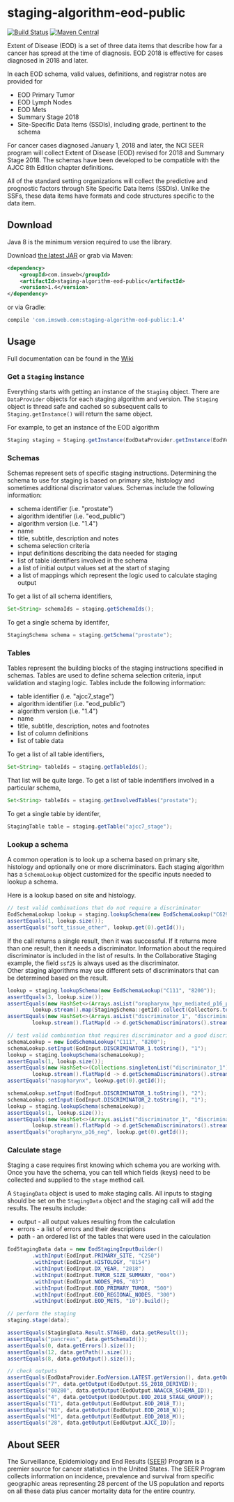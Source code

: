 # staging-algorithm-eod-public

[![Build Status](https://travis-ci.com/imsweb/staging-algorithm-eod-public.svg?branch=master)](https://travis-ci.com/imsweb/staging-algorithm-eod-public)
[![Maven Central](https://maven-badges.herokuapp.com/maven-central/com.imsweb/staging-algorithm-eod-public/badge.svg)](https://maven-badges.herokuapp.com/maven-central/com.imsweb/staging-algorithm-eod-public)

Extent of Disease (EOD) is a set of three data items that describe how far a cancer has spread at the time of diagnosis. EOD 2018 is effective for cases 
diagnosed in 2018 and later.
 
In each EOD schema, valid values, definitions, and registrar notes are provided for
 
- EOD Primary Tumor
- EOD Lymph Nodes
- EOD Mets
- Summary Stage 2018
- Site-Specific Data Items (SSDIs), including grade, pertinent to the schema

For cancer cases diagnosed January 1, 2018 and later, the NCI SEER program will collect Extent of Disease (EOD) revised for 2018 and Summary Stage 2018. 
The schemas have been developed to be compatible with the AJCC 8th Edition chapter definitions. 

All of the standard setting organizations will collect the predictive and prognostic factors through Site Specific Data Items (SSDIs). Unlike the SSFs, 
these data items have formats and code structures specific to the data item.
 
## Download

Java 8 is the minimum version required to use the library.

Download [the latest JAR][1] or grab via Maven:

```xml
<dependency>
    <groupId>com.imsweb</groupId>
    <artifactId>staging-algorithm-eod-public</artifactId>
    <version>1.4</version>
</dependency>
```

or via Gradle:

```groovy
compile 'com.imsweb.com:staging-algorithm-eod-public:1.4'
```

## Usage

Full documentation can be found in the [Wiki](https://github.com/imsweb/staging-client-java/wiki/)

### Get a `Staging` instance

Everything starts with getting an instance of the `Staging` object.  There are `DataProvider` objects for each staging algorithm and version.  The `Staging`
object is thread safe and cached so subsequent calls to `Staging.getInstance()` will return the same object.

For example, to get an instance of the EOD algorithm

```java
Staging staging = Staging.getInstance(EodDataProvider.getInstance(EodVersion.v1_4));
```

### Schemas

Schemas represent sets of specific staging instructions.  Determining the schema to use for staging is based on primary site, histology and sometimes additional
discrimator values.  Schemas include the following information:

- schema identifier (i.e. "prostate")
- algorithm identifier (i.e. "eod_public")
- algorithm version (i.e. "1.4")
- name
- title, subtitle, description and notes
- schema selection criteria
- input definitions describing the data needed for staging
- list of table identifiers involved in the schema
- a list of initial output values set at the start of staging
- a list of mappings which represent the logic used to calculate staging output

To get a list of all schema identifiers,

```java
Set<String> schemaIds = staging.getSchemaIds();
```

To get a single schema by identifer,

```java
StagingSchema schema = staging.getSchema("prostate");
```

### Tables

Tables represent the building blocks of the staging instructions specified in schemas.  Tables are used to define schema selection criteria, input validation and staging logic.
Tables include the following information:

- table identifier (i.e. "ajcc7_stage")
- algorithm identifier (i.e. "eod_public")
- algorithm version (i.e. "1.4")
- name
- title, subtitle, description, notes and footnotes
- list of column definitions
- list of table data

To get a list of all table identifiers,

```java
Set<String> tableIds = staging.getTableIds();
```

That list will be quite large.  To get a list of table indentifiers involved in a particular schema,

```java
Set<String> tableIds = staging.getInvolvedTables("prostate");
```

To get a single table by identifer,

```java
StagingTable table = staging.getTable("ajcc7_stage");
```

### Lookup a schema

A common operation is to look up a schema based on primary site, histology and optionally one or more discriminators.  Each staging algorithm has 
a `SchemaLookup` object customized for the specific inputs needed to lookup a schema.

Here is a lookup based on site and histology.

```java
// test valid combinations that do not require a discriminator
EodSchemaLookup lookup = staging.lookupSchema(new EodSchemaLookup("C629", "9231"));
assertEquals(1, lookup.size());
assertEquals("soft_tissue_other", lookup.get(0).getId());
```

If the call returns a single result, then it was successful.  If it returns more than one result, then it needs a discriminator.  Information about the 
required discriminator is included in the list of results.  In the Collaborative Staging example, the field `ssf25` is always used as the discriminator.  
Other staging algorithms may use different sets of discriminators that can be determined based on the result.

```java
lookup = staging.lookupSchema(new EodSchemaLookup("C111", "8200"));
assertEquals(3, lookup.size());
assertEquals(new HashSet<>(Arrays.asList("oropharynx_hpv_mediated_p16_pos", "nasopharynx", "oropharynx_p16_neg")),
        lookup.stream().map(StagingSchema::getId).collect(Collectors.toSet()));
assertEquals(new HashSet<>(Arrays.asList("discriminator_1", "discriminator_2")), 
        lookup.stream().flatMap(d -> d.getSchemaDiscriminators().stream()).collect(Collectors.toSet()));

// test valid combination that requires discriminator and a good discriminator is supplied
schemaLookup = new EodSchemaLookup("C111", "8200");
schemaLookup.setInput(EodInput.DISCRIMINATOR_1.toString(), "1");
lookup = staging.lookupSchema(schemaLookup);
assertEquals(1, lookup.size());
assertEquals(new HashSet<>(Collections.singletonList("discriminator_1")), 
        lookup.stream().flatMap(d -> d.getSchemaDiscriminators().stream()).collect(Collectors.toSet()));
assertEquals("nasopharynx", lookup.get(0).getId());

schemaLookup.setInput(EodInput.DISCRIMINATOR_1.toString(), "2");
schemaLookup.setInput(EodInput.DISCRIMINATOR_2.toString(), "1");
lookup = staging.lookupSchema(schemaLookup);
assertEquals(1, lookup.size());
assertEquals(new HashSet<>(Arrays.asList("discriminator_1", "discriminator_2")), 
        lookup.stream().flatMap(d -> d.getSchemaDiscriminators().stream()).collect(Collectors.toSet()));
assertEquals("oropharynx_p16_neg", lookup.get(0).getId());
```

### Calculate stage

Staging a case requires first knowing which schema you are working with.  Once you have the schema, you can tell which fields (keys) need to be collected and supplied
to the `stage` method call.

A `StagingData` object is used to make staging calls.  All inputs to staging should be set on the `StagingData` object and the staging call will add the results.  The
results include:

- output - all output values resulting from the calculation
- errors - a list of errors and their descriptions
- path - an ordered list of the tables that were used in the calculation

```java
EodStagingData data = new EodStagingInputBuilder()
		.withInput(EodInput.PRIMARY_SITE, "C250")
		.withInput(EodInput.HISTOLOGY, "8154")
		.withInput(EodInput.DX_YEAR, "2018")
		.withInput(EodInput.TUMOR_SIZE_SUMMARY, "004")
		.withInput(EodInput.NODES_POS, "03")
		.withInput(EodInput.EOD_PRIMARY_TUMOR, "500")
		.withInput(EodInput.EOD_REGIONAL_NODES, "300")
		.withInput(EodInput.EOD_METS, "10").build();

// perform the staging
staging.stage(data);

assertEquals(StagingData.Result.STAGED, data.getResult());
assertEquals("pancreas", data.getSchemaId());
assertEquals(0, data.getErrors().size());
assertEquals(12, data.getPath().size());
assertEquals(8, data.getOutput().size());

// check outputs
assertEquals(EodDataProvider.EodVersion.LATEST.getVersion(), data.getOutput(EodOutput.DERIVED_VERSION));
assertEquals("7", data.getOutput(EodOutput.SS_2018_DERIVED));
assertEquals("00280", data.getOutput(EodOutput.NAACCR_SCHEMA_ID));
assertEquals("4", data.getOutput(EodOutput.EOD_2018_STAGE_GROUP));
assertEquals("T1", data.getOutput(EodOutput.EOD_2018_T));
assertEquals("N1", data.getOutput(EodOutput.EOD_2018_N));
assertEquals("M1", data.getOutput(EodOutput.EOD_2018_M));
assertEquals("28", data.getOutput(EodOutput.AJCC_ID));
```

## About SEER

The Surveillance, Epidemiology and End Results ([SEER](http://seer.cancer.gov)) Program is a premier source for cancer statistics in the United States. The SEER
Program collects information on incidence, prevalence and survival from specific geographic areas representing 28 percent of the US population and reports on all
these data plus cancer mortality data for the entire country.

[1]: http://repository.sonatype.org/service/local/artifact/maven/redirect?r=central-proxy&g=com.imsweb&a=staging-algorithm-tnm&v=LATEST

